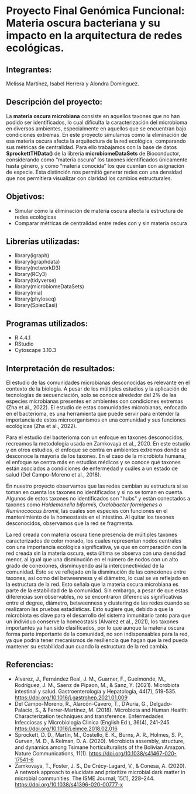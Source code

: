 # **Proyecto Final Genómica Funcional: Materia oscura bacteriana y su impacto en la arquitectura de redes ecológicas.**   

## **Integrantes:**    
Melissa Martínez, Isabel Herrera y Alondra Dominguez.  

## **Descripción del proyecto:**      
La **materia oscura microbiana** consiste en aquellos taxones que no han podido ser identificados, lo cual dificulta la caracterización del microbioma en diversos ambientes, especialmente en aquellos que se encuentran bajo condiciones extremas. En este proyecto simulamos cómo la eliminación de esa materia oscura afecta la arquitectura de la red ecológica, comparando sus métricas de centralidad. Para ello trabajamos con la base de datos 
**SprockettTHData()** de la librería **microbiomeDataSets** de Bioconductor, considerando como “materia oscura” los taxones identificados únicamente hasta género, y como “materia conocida” los que cuentan con asignación de especie. Esta distinción nos permitió generar redes con una densidad que nos permitiera visualizar con claridad los cambios estructurales.  

## **Objetivos:**  

- Simular cómo la eliminación de materia oscura afecta la estructura de redes ecológicas  
- Comparar métricas de centralidad entre redes con y sin materia oscura  

## **Librerías utilizadas:**   
- library(igraph)    
- library(igraphdata)    
- library(networkD3)  
- library(RCy3)  
- library(tidyverse)   
- library(microbiomeDataSets)  
- library(mia)  
- library(phyloseq)  
- library(SpiecEasi)    

## **Programas utilizados:**  
- R 4.4.1    
- RStudio    
- Cytoscape 3.10.3

## **Interpretación de resultados:**  
El estudio de las comunidades microbianas desconocidas es relevante en el contexto de la biología. A pesar de los múltiples estudios y la aplicación de tecnologías de secuenciación, solo se conoce alrededor del 2% de las especies microbianas presentes en ambientes con condiciones extremas (Zha et al., 2022). El estudio de estas comunidades microbianas, enfocado en el bacterioma, es una herramienta que puede servir para entender la importancia de estos microorganismos en una comunidad y sus funciones ecológicas (Zha et al., 2022).   

Para el estudio del bacterioma con un enfoque en taxones desconocidos, recreamos la metodología usada en Zamkovaya et al., 2020. En este estudio y en otros estudios, el enfoque se centra en ambientes extremos donde se desconoce la mayoría de los taxones. En el caso de la microbiota humana, el enfoque se centra más en estudios médicos y se conoce qué taxones están asociados a condiciones de enfermedad y cuáles a un estado de salud (Del Campo-Moreno et al., 2018).   

En nuestro proyecto observamos que las redes cambian su estructura si se toman en cuenta los taxones no identificados y si no se toman en cuenta. Algunos de estos taxones no identificados son "hubs" y están conectados a taxones como *Holdemanella biformis, Oxalobacter formigenes o Ruminococcus bromii*, las cuales son especies con funciones en el mantenimiento de la homeostasis en el intestino. Al quitar los taxones desconocidos, observamos que la red se fragmenta.  

La red creada con materia oscura tiene presencia de múltiples taxones caracterizados de color morado, los cuales representan nodos centrales con una importancia ecológica significativa, ya que en comparación con la red creada sin la materia oscura, esta última se observa con una densidad menor, al igual que una disminución en el número de nodos con un alto grado de conexiones, disminuyendo así la interconectividad de la comunidad. Esto se ve reflejado en la disminución de las conexiones entre taxones, así como del betweenness y el diámetro, lo cual se ve reflejado en la estructura de la red. Esto señala que la materia oscura microbiana es parte de la estabilidad de la comunidad. Sin embargo, a pesar de que estas diferencias son observables, no se encontraron diferencias significativas entre el degree, diámetro, betweenness y clustering de las redes cuando se realizaron las pruebas estadísticas. Esto sugiere que, debido a que la microbiota es clave para el desarrollo del sistema inmunitario tanto para que un individuo conserve la homeostasis (Álvarez et al., 2021), los taxones importantes ya han sido clasificados, por lo que aunque la materia oscura forma parte importante de la comunidad, no son indispensables para la red, ya que podría tener mecanismos de resiliencia que hagan que la red pueda mantener su estabilidad aun cuando la estructura de la red cambia.   

## **Referencias:**     
- Álvarez, J., Fernández Real, J. M., Guarner, F., Gueimonde, M., Rodríguez, J. M., Saenz de Pipaon, M., & Sanz, Y. (2021). Microbiota intestinal y salud. Gastroenterología y Hepatología, 44(7), 519-535. https://doi.org/10.1016/j.gastrohep.2021.01.009
- Del Campo-Moreno, R., Alarcón-Cavero, T., D’Auria, G., Delgado-Palacio, S., & Ferrer-Martínez, M. (2018). Microbiota and Human Health: Characterization techniques and transference. Enfermedades Infecciosas y Microbiologia Clinica (English Ed ), 36(4), 241-245. https://doi.org/10.1016/j.eimce.2018.02.016  
- Sprockett, D. D., Martin, M., Costello, E. K., Burns, A. R., Holmes, S. P., Gurven, M. D., & Relman, D. A. (2020). Microbiota assembly, structure, and dynamics among Tsimane horticulturalists of the Bolivian Amazon. Nature Communications, 11(1). https://doi.org/10.1038/s41467-020-17541-6  
- Zamkovaya, T., Foster, J. S., De Crécy-Lagard, V., & Conesa, A. (2020). A network approach to elucidate and prioritize microbial dark matter in microbial communities. The ISME Journal, 15(1), 228–244. https://doi.org/10.1038/s41396-020-00777-x

